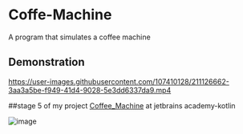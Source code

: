 # Coffe-Machine
A program that simulates a coffee machine
## Demonstration
https://user-images.githubusercontent.com/107410128/211126662-3aa3a5be-f949-41d4-9028-5e3dd6337da9.mp4


##stage 5 of my project [Coffee_Machine](https://hyperskill.org/projects/67/stages/364/implement) at jetbrains academy-kotlin

![image](https://user-images.githubusercontent.com/107410128/210911230-a458abe8-d121-48f4-933e-0416f1e8e0a9.png)

